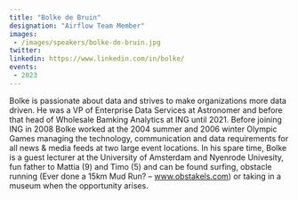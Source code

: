 ```yaml
---
title: "Bolke de Bruin"
designation: "Airflow Team Member"
images:
 - /images/speakers/bolke-de-bruin.jpg
twitter: 
linkedin: https://www.linkedin.com/in/bolke/
events:
 - 2023
---
```


Bolke is passionate about data and strives to make organizations more data driven. He was a VP of Enterprise Data Services at Astronomer and before that head of Wholesale Bamking Analytics at ING until 2021. Before joining ING in 2008 Bolke worked at the 2004 summer and 2006 winter Olympic Games managing the technology, communication and data requirements for all news &amp; media feeds at two large event locations. In his spare time, Bolke is a guest lecturer at the University of Amsterdam and Nyenrode Univesity, fun father to Mattia (9) and Timo (5) and can be found surfing, obstacle running (Ever done a 15km Mud Run? – www.obstakels.com) or taking in a museum when the opportunity arises.